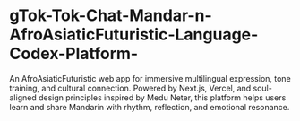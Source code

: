# gTok-Tok-Chat-Mandar-n-AfroAsiaticFuturistic-Language-Codex-Platform-
An AfroAsiaticFuturistic web app for immersive multilingual expression, tone training, and cultural connection. Powered by Next.js, Vercel, and soul-aligned design principles inspired by Medu Neter, this platform helps users learn and share Mandarin with rhythm, reflection, and emotional resonance.
